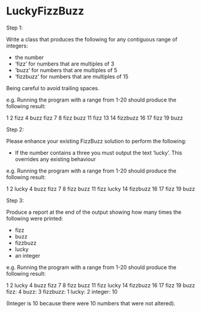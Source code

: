 # LuckyFizzBuzz

Step 1:

Write a class that produces the following for any contiguous range of integers:

- the number
- ‘fizz’ for numbers that are multiples of 3
- ‘buzz’ for numbers that are multiples of 5
- ‘fizzbuzz’ for numbers that are multiples of 15

Being careful to avoid trailing spaces.

e.g. Running the program with a range from 1-20 should produce the following result:

1 2 fizz 4 buzz fizz 7 8 fizz buzz 11 fizz 13 14 fizzbuzz 16 17 fizz 19 buzz


Step 2:

Please enhance your existing FizzBuzz solution to perform the following:

- If the number contains a three you must output the text ‘lucky’. This overrides any existing behaviour

e.g. Running the program with a range from 1-20 should produce the following result:

1 2 lucky 4 buzz fizz 7 8 fizz buzz 11 fizz lucky 14 fizzbuzz 16 17 fizz 19 buzz

Step 3:

Produce a report at the end of the output showing how many times the following were printed:

- fizz
- buzz
- fizzbuzz
- lucky
- an integer

e.g. Running the program with a range from 1-20 should produce the following result:

1 2 lucky 4 buzz fizz 7 8 fizz buzz 11 fizz lucky 14 fizzbuzz 16 17 fizz 19 buzz fizz: 4 buzz: 3 fizzbuzz: 1 lucky: 2 integer: 10

(Integer is 10 because there were 10 numbers that were not altered).
